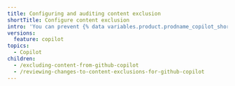 ```yaml
---
title: Configuring and auditing content exclusion
shortTitle: Configure content exclusion
intro: 'You can prevent {% data variables.product.prodname_copilot_short %} from accessing certain content, and review any changes to these settings.'
versions:
  feature: copilot
topics:
  - Copilot
children:
  - /excluding-content-from-github-copilot
  - /reviewing-changes-to-content-exclusions-for-github-copilot
---
```

